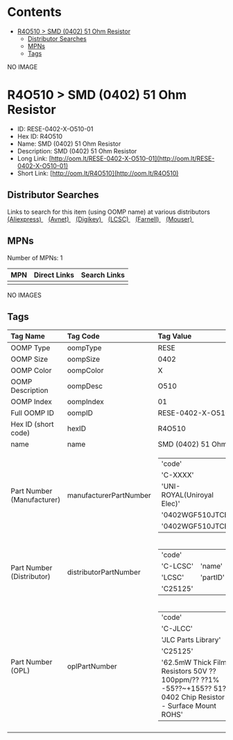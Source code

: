 



Contents
========

* [R4O510 > SMD (0402) 51 Ohm Resistor](#r4o510--smd-0402-51-ohm-resistor)
	* [Distributor Searches](#distributor-searches)
	* [MPNs](#mpns)
	* [Tags](#tags)
  
NO IMAGE  
# R4O510 > SMD (0402) 51 Ohm Resistor

- ID: RESE-0402-X-O510-01
- Hex ID: R4O510
- Name: SMD (0402) 51 Ohm Resistor
- Description: SMD (0402) 51 Ohm Resistor
- Long Link: [http://oom.lt/RESE-0402-X-O510-01](http://oom.lt/RESE-0402-X-O510-01)
- Short Link: [http://oom.lt/R4O510](http://oom.lt/R4O510)

## Distributor Searches
  
Links to search for this item (using OOMP name) at various distributors  
[(Aliexpress) ](https://www.aliexpress.com/wholesale?SearchText=1117SMD+0402+51+Ohm+Resistor)&nbsp;&nbsp;&nbsp;[(Avnet) ](https://www.avnet.com/shop/us/search/SMD+0402+51+Ohm+Resistor)&nbsp;&nbsp;&nbsp;[(Digikey) ](https://www.digikey.co.uk/en/products/result?s=SMD+0402+51+Ohm+Resistor)&nbsp;&nbsp;&nbsp;[(LCSC) ](https://www.lcsc.com/search?q=SMD+0402+51+Ohm+Resistor)&nbsp;&nbsp;&nbsp;[(Farnell) ](https://uk.farnell.com/search?st=SMD+0402+51+Ohm+Resistor)&nbsp;&nbsp;&nbsp;[(Mouser) ](https://www.mouser.com/c/?q=SMD+0402+51+Ohm+Resistor)&nbsp;&nbsp;&nbsp;
## MPNs
  
Number of MPNs: 1  

|MPN|Direct Links|Search Links|
| :--- | :--- | :--- |
||||
  
NO IMAGES  
## Tags
  

|Tag Name|Tag Code|Tag Value|
| :--- | :--- | :--- |
|OOMP Type|oompType|RESE|
|OOMP Size|oompSize|0402|
|OOMP Color|oompColor|X|
|OOMP Description|oompDesc|O510|
|OOMP Index|oompIndex|01|
|Full OOMP ID|oompID|RESE-0402-X-O510-01|
|Hex ID (short code)|hexID|R4O510|
|name|name|SMD (0402) 51 Ohm Resistor|
|Part Number (Manufacturer)|manufacturerPartNumber|<table><tr><td>'code'</td></tr><tr><td> 'C-XXXX'</td><td> 'name'</td></tr><tr><td> 'UNI-ROYAL(Uniroyal Elec)'</td><td> 'partID'</td></tr><tr><td> '0402WGF510JTCE'</td><td> 'partName'</td></tr><tr><td> '0402WGF510JTCE'</td></tr></table>|
|Part Number (Distributor)|distributorPartNumber|<table><tr><td>'code'</td></tr><tr><td> 'C-LCSC'</td><td> 'name'</td></tr><tr><td> 'LCSC'</td><td> 'partID'</td></tr><tr><td> 'C25125'</td></tr></table>|
|Part Number (OPL)|oplPartNumber|<table><tr><td>'code'</td></tr><tr><td> 'C-JLCC'</td><td> 'name'</td></tr><tr><td> 'JLC Parts Library'</td><td> 'partID'</td></tr><tr><td> 'C25125'</td><td> 'partName'</td></tr><tr><td> '62.5mW Thick Film Resistors 50V ??100ppm/?? ??1% -55??~+155?? 51?? 0402  Chip Resistor - Surface Mount ROHS'</td></tr></table>|
||||
